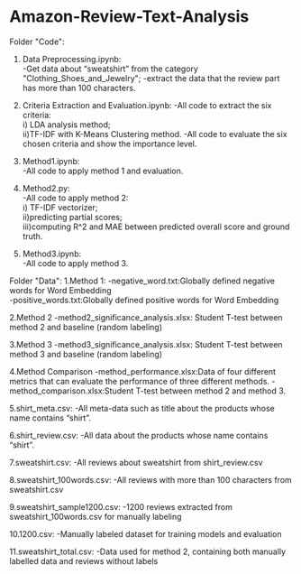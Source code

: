 # Amazon-Review-Text-Analysis





Folder "Code":  
1. Data Preprocessing.ipynb:  
        -Get data about “sweatshirt” from the category "Clothing_Shoes_and_Jewelry";
        -extract the data that the review part has more than 100 characters.  


2. Criteria Extraction and Evaluation.ipynb:
        -All code to extract the six criteria:  
                i) LDA analysis method;                                                                              
		ii)TF-IDF with K-Means Clustering method. 
        -All code to evaluate the six chosen criteria and show the importance level. 


3. Method1.ipynb:  
        -All code to apply method 1 and evaluation. 


4. Method2.py:  
        -All code to apply method 2:   
                i) TF-IDF vectorizer;                                                                             
		ii)predicting partial scores;                                                                                      		
		iii)computing R^2 and MAE between predicted overall score and ground truth. 
                                                                                                 
5. Method3.ipynb:  
        -All code to apply method 3.  






Folder "Data":
1.Method 1:
        -negative_word.txt:Globally defined negative words for Word Embedding	
        -positive_words.txt:Globally defined positive words for Word Embedding	


2.Method 2
        -method2_significance_analysis.xlsx: Student T-test between method 2 and baseline (random labeling)


3.Method 3
        -method3_significance_analysis.xlsx: Student T-test between method 3 and baseline (random labeling)


4.Method Comparison
        -method_performance.xlsx:Data of four different metrics that can evaluate the performance of three different methods.
        -method_comparison.xlsx:Student T-test between method 2 and method 3.


5.shirt_meta.csv:
        -All meta-data such as title about the products whose name contains “shirt”.


6.shirt_review.csv:
        -All data about the products whose name contains “shirt”.


7.sweatshirt.csv:
        -All reviews about sweatshirt from shirt_review.csv


8.sweatshirt_100words.csv:
        -All reviews with more than 100 characters from sweatshirt.csv


9.sweatshirt_sample1200.csv:
        -1200 reviews extracted from sweatshirt_100words.csv for manually labeling


10.1200.csv:
        -Manually labeled dataset for training models and evaluation


11.sweatshirt_total.csv:
        -Data used for method 2, containing both manually labelled data and reviews without labels
